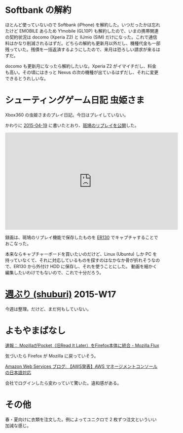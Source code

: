 # Softbank の解約

ほとんど使っていないので Softbank (iPhone) を解約した。いつだったかは忘れたけど EMOBILE あらため Y!mobile (GL10P) も解約したので、いまの携帯関連の契約状況は docomo (Xperia Z2) と IIJmio (SIM) だけになった。これで通信料はかなり削減されるはずだ。どちらの解約も更新月以外だし、機種代金も一部残っていた。残債を一括返済するようにしたので、来月は恐ろしい請求が来るはずだ。

docomo も更新月になったら解約したいな。Xperia Z2 がイマイチだし、料金も高い。その頃にはきっと Nexus の次の機種が出ているはずだし、それに変更できるとうれしいな。

# シューティングゲーム日記 虫姫さま

Xbox360 の虫姫さまのプレイ日記。今日はプレイしていない。

かわりに [2015-04-19][] に書いたとおり、[斑鳩のリプレイを公開](https://www.youtube.com/watch?v=QzMY7QbgWYs)した。

<iframe width="560" height="315" src="https://www.youtube.com/embed/QzMY7QbgWYs" frameborder="0" allowfullscreen></iframe>

録画は、斑鳩のリプレイ機能で保存したものを [ER130](http://www.avermedia.co.jp/product_swap/er130.html) でキャプチャすることでおこなった。

本来ならキャプチャーボードを買いたいのだけど、Linux (Ubuntu) しか PC を持っていなくて、それに対応しているものを探すのはなかなか骨が折れそうなので、ER130 から外付け HDD に保存し、それを使うことにした。 動画を細かく編集したいわけでもないので、これで十分だろう。

# [週ぶり (shuburi)][shuburi] 2015-W17

今週は整理。だけど、まだ何もしていない。

# よもやまばなし

[速報： MozillaがPocket（旧Read It Later）をFirefox本体に統合 - Mozilla Flux](http://rockridge.hatenablog.com/entry/2015/04/21/231112)

気づいたら Firefox が Mozilla に戻っていそう。

[Amazon Web Services ブログ: 【AWS発表】AWS マネージメントコンソールの日本語対応](http://aws.typepad.com/aws_japan/2015/04/mgmt-console-japanese.html)

会社でログインしたら変わっていて驚いた。違和感がある。

# その他

春・夏向けに衣類を注文した。例によってユニクロで 2 枚ずつ注文といういい加減な感じ。

[shuburi]: http://shuburi.org
[2015-04-19]: http://blog.bouzuya.net/2015/04/19/
